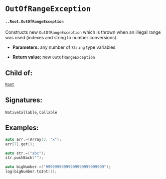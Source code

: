 # `OutOfRangeException`

#### `..Root.OutOfRangeException`

Constructs new `OutOfRangeException` which is thrown when an illegal range was used (indexes and string to number conversions).

* **Parameters:** any number of `String` type variables

* **Return value:** new `OutOfRangeException`

## Child of:

[`Root`](docs..Root.md)

## Signatures:

`NativeCallable`, `Callable`

## Examples:

```c
auto arr.=(Array(3, "x");
arr[7].get();
```

```c
auto str.=("abc");
str.pushBack("");
```

```c
auto bigNumber.=("99999999999999999999999999");
log(bigNumber.toInt());
```